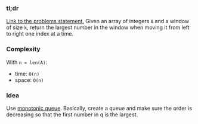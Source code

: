 ### tl;dr

[Link to the problems statement.](https://leetcode.com/problems/sliding-window-maximum/)
Given an array of integers `A` and a window of size `k`, return the largest number in the window when moving it from left to right one index at a time.


### Complexity

With `n = len(A)`:
- time: `O(n)`
- space: `O(n)`


### Idea
Use [monotonic queue](http://www.algorithmsandme.com/monotonic-queue/). Basically, create a queue and make sure the order is decreasing so that the first number in q is the largest.
